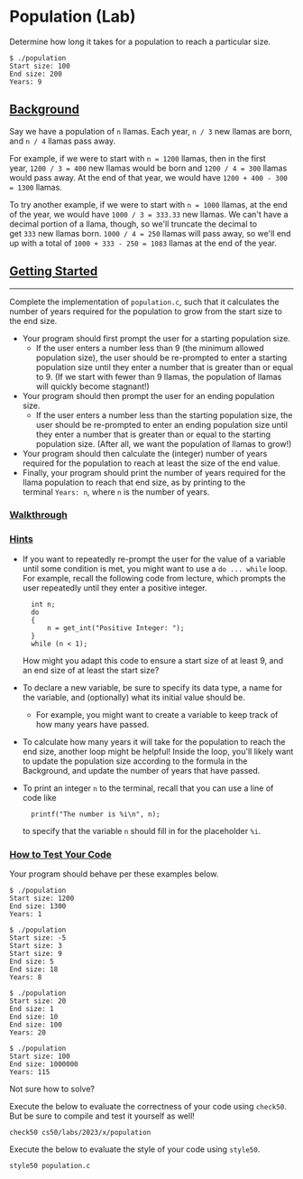 # Population (Lab)

Determine how long it takes for a population to reach a particular size.

```
$ ./population
Start size: 100
End size: 200
Years: 9

```

[Background](https://cs50.harvard.edu/x/2023/labs/1/#background)
----------------------------------------------------------------

Say we have a population of `n` llamas. Each year, `n / 3` new llamas are born, and `n / 4` llamas pass away.

For example, if we were to start with `n = 1200` llamas, then in the first year, `1200 / 3 = 400` new llamas would be born and `1200 / 4 = 300` llamas would pass away. At the end of that year, we would have `1200 + 400 - 300 = 1300` llamas.

To try another example, if we were to start with `n = 1000` llamas, at the end of the year, we would have `1000 / 3 = 333.33` new llamas. We can't have a decimal portion of a llama, though, so we'll truncate the decimal to get `333` new llamas born. `1000 / 4 = 250` llamas will pass away, so we'll end up with a total of `1000 + 333 - 250 = 1083` llamas at the end of the year.

[Getting Started](https://cs50.harvard.edu/x/2023/labs/1/#getting-started)
--------------------------------------------------------------------------

----------------------------------------------------------------------------------------

Complete the implementation of `population.c`, such that it calculates the number of years required for the population to grow from the start size to the end size.

-   Your program should first prompt the user for a starting population size.
    -   If the user enters a number less than 9 (the minimum allowed population size), the user should be re-prompted to enter a starting population size until they enter a number that is greater than or equal to 9. (If we start with fewer than 9 llamas, the population of llamas will quickly become stagnant!)
-   Your program should then prompt the user for an ending population size.
    -   If the user enters a number less than the starting population size, the user should be re-prompted to enter an ending population size until they enter a number that is greater than or equal to the starting population size. (After all, we want the population of llamas to grow!)
-   Your program should then calculate the (integer) number of years required for the population to reach at least the size of the end value.
-   Finally, your program should print the number of years required for the llama population to reach that end size, as by printing to the terminal `Years: n`, where `n` is the number of years.

### [Walkthrough](https://cs50.harvard.edu/x/2023/labs/1/#walkthrough)

### [Hints](https://cs50.harvard.edu/x/2023/labs/1/#hints)

-   If you want to repeatedly re-prompt the user for the value of a variable until some condition is met, you might want to use a `do ... while` loop. For example, recall the following code from lecture, which prompts the user repeatedly until they enter a positive integer.

    ```
      int n;
      do
      {
          n = get_int("Positive Integer: ");
      }
      while (n < 1);

    ```

    How might you adapt this code to ensure a start size of at least 9, and an end size of at least the start size?

-   To declare a new variable, be sure to specify its data type, a name for the variable, and (optionally) what its initial value should be.
    -   For example, you might want to create a variable to keep track of how many years have passed.
-   To calculate how many years it will take for the population to reach the end size, another loop might be helpful! Inside the loop, you'll likely want to update the population size according to the formula in the Background, and update the number of years that have passed.

-   To print an integer `n` to the terminal, recall that you can use a line of code like

    ```
      printf("The number is %i\n", n);

    ```

    to specify that the variable `n` should fill in for the placeholder `%i`.

### [How to Test Your Code](https://cs50.harvard.edu/x/2023/labs/1/#how-to-test-your-code)

Your program should behave per these examples below.

```
$ ./population
Start size: 1200
End size: 1300
Years: 1

```

```
$ ./population
Start size: -5
Start size: 3
Start size: 9
End size: 5
End size: 18
Years: 8

```

```
$ ./population
Start size: 20
End size: 1
End size: 10
End size: 100
Years: 20

```

```
$ ./population
Start size: 100
End size: 1000000
Years: 115

```

Not sure how to solve?

Execute the below to evaluate the correctness of your code using `check50`. But be sure to compile and test it yourself as well!

```
check50 cs50/labs/2023/x/population

```

Execute the below to evaluate the style of your code using `style50`.

```
style50 population.c
```
